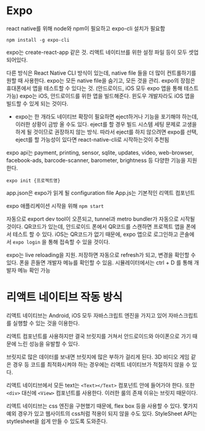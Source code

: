 # Expo

react native를 위해 node와 npm이 필요하고 expo-cli 설치가 필요함

`npm install -g expo-cli`

expo는 create-react-app 같은 것. 리액트 네이티브를 위한 설정 파일 등이 모두 셋업되어있다.

다른 방식은 React Native CLI 방식이 있는데, native file 들을 더 많이 컨트롤하기를 원할 때 사용한다.
expo는 모든 native file을 숨기고, 모든 것을 관리. expo의 장점은 휴대폰에서 앱을 테스트할 수 있다는 것. (안드로이드, iOS 모두 expo 앱을 통해 테스트 가능)
expo는 iOS, 안드로이드를 위한 앱을 빌드해준다. 윈도우 개발자라도 iOS 앱을 빌드할 수 있게 되는 것이다.

- expo는 한 개라도 네이티브 확장이 필요하면 eject하거나 기능을 포기해야 하는데, 이러한 상황이 금방 올 수도 있다. eject를 할 경우 빌드 시스템 세팅 문제로 고생을 하게 될 것이므로 권장하지 않는 방식. 따라서 eject를 하지 않으려면 expo를 선택, eject를 할 가능성이 있다면 react-native-cli로 시작하는것이 추천됨

expo api는 payment, printing, sensor, sqlite, updates, video, web-browser, facebook-ads, barcode-scanner, barometer, brightness 등 다양한 기능을 지원한다.

`expo init {프로젝트명}`

app.json은 expo가 읽게 될 configuration file
App.js는 기본적인 리액트 컴포넌트

expo 애플리케이션 시작을 위해 `npm start`

자동으로 export dev tool이 오픈되고, tunnel과 metro bundler가 자동으로 시작될 것이다.
QR코드가 있는데, 안드로이드 폰에서 QR코드를 스캔하면 프로젝트 앱을 폰에서 테스트 할 수 있다.
iOS는 QR코드가 없기 때문에, expo 앱으로 로그인하고 콘솔에서 `expo login` 을 통해 접속할 수 있을 것이다.

expo는 live reloading을 지원. 저장하면 자동으로 refresh가 되고, 변경을 확인할 수 있다.
폰을 흔들면 개발자 메뉴를 확인할 수 있음. 시뮬레이터에서는 ctrl + D 를 통해 개발자 메뉴 확인 가능

# 리액트 네이티브 작동 방식

리액트 네이티브는 Android, iOS 모두 자바스크립트 엔진을 가지고 있어 자바스크립트를 실행할 수 있는 것을 이용한다.

리액트 컴포넌트를 사용하지만 결국 브릿지를 거쳐서 안드로이드와 아이폰으로 가기 때문에 느린 성능을 유발할 수 있다.

브릿지로 많은 데이터를 보내면 브릿지에 많은 부하가 걸리게 된다. 3D 비디오 게임 같은 경우 등 코드를 최적화시켜야 하는 경우에는 리액트 네이티브가 적절하지 않을 수 있다.

리액트 네이티브에서 모든 text는 `<Text></Text>` 컴포넌트 안에 들어가야 한다. 또한 `<div>` 대신에 `<View>` 컴포넌트를 사용한다. 이러한 룰의 존재 이유는 브릿지 때문이다.

리액트 네이티브는 css 엔진을 구현했기 때문에, flex box 등을 사용할 수 있다. 몇가지 예외 경우가 있고 웹사이트의 css처럼 적용이 되지 않을 수도 있다. StyleSheet API는 stytlesheet을 쉽게 만들 수 있도록 도와준다.
